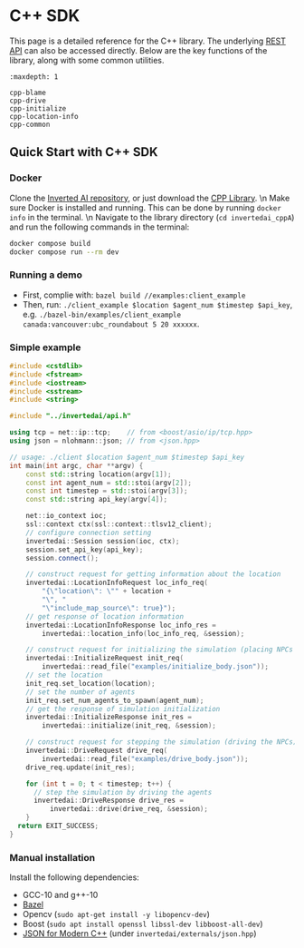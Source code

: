 # C++ SDK

This page is a detailed reference for the C++ library. The underlying [REST API](https://app.swaggerhub.com/apis-docs/swaggerhub59/Inverted-AI/0.0.2) can also be
accessed directly. Below are the key functions of the library, along with some common utilities.


```{toctree}
:maxdepth: 1

cpp-blame
cpp-drive
cpp-initialize
cpp-location-info
cpp-common
```


## Quick Start with C++ SDK
### Docker
Clone the [Inverted AI repository](https://github.com/inverted-ai/invertedai.git), or just download the [CPP Library](https://download-directory.github.io/?url=https://github.com/inverted-ai/invertedai/tree/master/invertedai_cpp). \n
Make sure Docker is installed and running.
This can be done by running `docker info` in the terminal. \n
Navigate to the library directory (`cd invertedai_cppA`) and run the following commands in the terminal:
``` sh
docker compose build
docker compose run --rm dev
```

### Running a demo
- First, complie with: `bazel build //examples:client_example`
- Then, run: `./client_example $location $agent_num $timestep $api_key`,
e.g. `./bazel-bin/examples/client_example canada:vancouver:ubc_roundabout 5 20 xxxxxx`.


### Simple example

``` c++
#include <cstdlib>
#include <fstream>
#include <iostream>
#include <sstream>
#include <string>

#include "../invertedai/api.h"

using tcp = net::ip::tcp;    // from <boost/asio/ip/tcp.hpp>
using json = nlohmann::json; // from <json.hpp>

// usage: ./client $location $agent_num $timestep $api_key
int main(int argc, char **argv) {
    const std::string location(argv[1]);
    const int agent_num = std::stoi(argv[2]);
    const int timestep = std::stoi(argv[3]);
    const std::string api_key(argv[4]);

    net::io_context ioc;
    ssl::context ctx(ssl::context::tlsv12_client);
    // configure connection setting
    invertedai::Session session(ioc, ctx);
    session.set_api_key(api_key);
    session.connect();

    // construct request for getting information about the location
    invertedai::LocationInfoRequest loc_info_req(
        "{\"location\": \"" + location +
        "\", "
        "\"include_map_source\": true}");
    // get response of location information
    invertedai::LocationInfoResponse loc_info_res =
        invertedai::location_info(loc_info_req, &session);

    // construct request for initializing the simulation (placing NPCs on the map)
    invertedai::InitializeRequest init_req(
        invertedai::read_file("examples/initialize_body.json"));
    // set the location
    init_req.set_location(location);
    // set the number of agents
    init_req.set_num_agents_to_spawn(agent_num);
    // get the response of simulation initialization
    invertedai::InitializeResponse init_res =
        invertedai::initialize(init_req, &session);

    // construct request for stepping the simulation (driving the NPCs)
    invertedai::DriveRequest drive_req(
        invertedai::read_file("examples/drive_body.json"));
    drive_req.update(init_res);

    for (int t = 0; t < timestep; t++) {
      // step the simulation by driving the agents
      invertedai::DriveResponse drive_res =
          invertedai::drive(drive_req, &session);
    }
  return EXIT_SUCCESS;
}
```
### Manual installation
Install the following dependencies:
- GCC-10 and g++-10
- [Bazel](https://bazel.build/install)
- Opencv (`sudo apt-get install -y libopencv-dev`)
- Boost (`sudo apt install openssl libssl-dev libboost-all-dev`)
- [JSON for Modern C++](https://json.nlohmann.me/) (under `invertedai/externals/json.hpp`)






